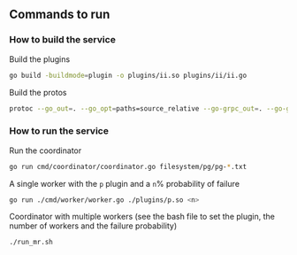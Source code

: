 ## Commands to run

### How to build the service

Build the plugins

```bash
go build -buildmode=plugin -o plugins/ii.so plugins/ii/ii.go
```

Build the protos

```bash
protoc --go_out=. --go_opt=paths=source_relative --go-grpc_out=. --go-grpc_opt=paths=source_relative  common/protos/communication.protos
```

### How to run the service

Run the coordinator

```bash
go run cmd/coordinator/coordinator.go filesystem/pg/pg-*.txt
```

A single worker with the `p` plugin and a `n`% probability of failure

```bash
go run ./cmd/worker/worker.go ./plugins/p.so <n>
```

Coordinator with multiple workers (see the bash file to set the plugin, the number of workers and the failure probability)

```bash
./run_mr.sh
```
